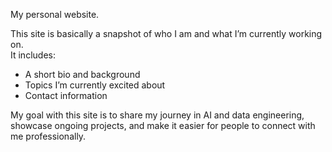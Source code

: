 My personal website.

This site is basically a snapshot of who I am and what I’m currently working on.  
It includes:

- A short bio and background
- Topics I’m currently excited about
- Contact information

My goal with this site is to share my journey in AI and data engineering, showcase ongoing projects, and make it easier for people to connect with me professionally.